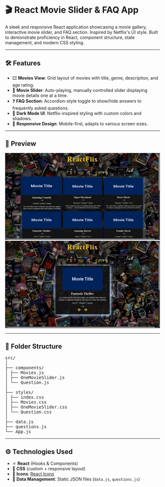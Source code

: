 # 🎬 React Movie Slider & FAQ App

A sleek and responsive React application showcasing a movie gallery, interactive movie slider, and FAQ section. Inspired by Netflix's UI style. Built to demonstrate proficiency in React, component structure, state management, and modern CSS styling.

---

## 🛠️ Features

- 🎞️ **Movies View**: Grid layout of movies with title, genre, description, and age rating.
- 🎠 **Movie Slider**: Auto-playing, manually controlled slider displaying movie details one at a time.
- ❓ **FAQ Section**: Accordion-style toggle to show/hide answers to frequently asked questions.
- 🌙 **Dark Mode UI**: Netflix-inspired styling with custom colors and shadows.
- 🔁 **Responsive Design**: Mobile-first, adapts to various screen sizes.

---

## 📸 Preview

![App Screenshot](./Screenshots/shot1.jpg) 
![App Screenshot](./Screenshots/shot2.jpg) 

---

## 📂 Folder Structure
<pre>
src/
│
├── components/
│ ├── Movies.js
│ ├── OneMovieSlider.js
│ └── Question.js
│
├── styles/
│ ├── index.css
│ ├── Movies.css
│ ├── OneMovieSlider.css
│ └── Question.css
│
├── data.js
├── questions.js
└── App.js
</pre>

---
## ⚙️ Technologies Used

- ⚛️ **React** (Hooks & Components)
- 💅 **CSS** (custom + responsive layout)
- 🎨 **Icons**: [React Icons](https://react-icons.github.io/react-icons/)
- 📁 **Data Management**: Static JSON files (`data.js`, `questions.js`)